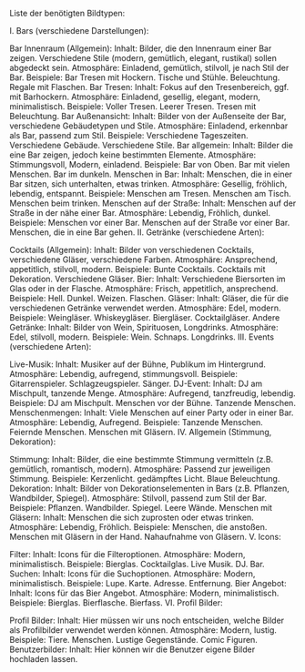 Liste der benötigten Bildtypen:

I. Bars (verschiedene Darstellungen):

Bar Innenraum (Allgemein):
Inhalt: Bilder, die den Innenraum einer Bar zeigen. Verschiedene Stile (modern, gemütlich, elegant, rustikal) sollen abgedeckt sein.
Atmosphäre: Einladend, gemütlich, stilvoll, je nach Stil der Bar.
Beispiele:
Bar Tresen mit Hockern.
Tische und Stühle.
Beleuchtung.
Regale mit Flaschen.
Bar Tresen:
Inhalt: Fokus auf den Tresenbereich, ggf. mit Barhockern.
Atmosphäre: Einladend, gesellig, elegant, modern, minimalistisch.
Beispiele:
Voller Tresen.
Leerer Tresen.
Tresen mit Beleuchtung.
Bar Außenansicht:
Inhalt: Bilder von der Außenseite der Bar, verschiedene Gebäudetypen und Stile.
Atmosphäre: Einladend, erkennbar als Bar, passend zum Stil.
Beispiele:
Verschiedene Tageszeiten.
Verschiedene Gebäude.
Verschiedene Stile.
Bar allgemein:
Inhalt: Bilder die eine Bar zeigen, jedoch keine bestimmten Elemente.
Atmosphäre: Stimmungsvoll, Modern, einladend.
Beispiele:
Bar von Oben.
Bar mit vielen Menschen.
Bar im dunkeln.
Menschen in Bar:
Inhalt: Menschen, die in einer Bar sitzen, sich unterhalten, etwas trinken.
Atmosphäre: Gesellig, fröhlich, lebendig, entspannt.
Beispiele:
Menschen am Tresen.
Menschen am Tisch.
Menschen beim trinken.
Menschen auf der Straße:
Inhalt: Menschen auf der Straße in der nähe einer Bar.
Atmosphäre: Lebendig, Fröhlich, dunkel.
Beispiele:
Menschen vor einer Bar.
Menschen auf der Straße vor einer Bar.
Menschen, die in eine Bar gehen.
II. Getränke (verschiedene Arten):

Cocktails (Allgemein):
Inhalt: Bilder von verschiedenen Cocktails, verschiedene Gläser, verschiedene Farben.
Atmosphäre: Ansprechend, appetitlich, stilvoll, modern.
Beispiele:
Bunte Cocktails.
Cocktails mit Dekoration.
Verschiedene Gläser.
Bier:
Inhalt: Verschiedene Biersorten im Glas oder in der Flasche.
Atmosphäre: Frisch, appetitlich, ansprechend.
Beispiele:
Hell.
Dunkel.
Weizen.
Flaschen.
Gläser:
Inhalt: Gläser, die für die verschiedenen Getränke verwendet werden.
Atmosphäre: Edel, modern.
Beispiele:
Weingläser.
Whiskeygläser.
Biergläser.
Cocktailgläser.
Andere Getränke:
Inhalt: Bilder von Wein, Spirituosen, Longdrinks.
Atmosphäre: Edel, stilvoll, modern.
Beispiele:
Wein.
Schnaps.
Longdrinks.
III. Events (verschiedene Arten):

Live-Musik:
Inhalt: Musiker auf der Bühne, Publikum im Hintergrund.
Atmosphäre: Lebendig, aufregend, stimmungsvoll.
Beispiele:
Gitarrenspieler.
Schlagzeugspieler.
Sänger.
DJ-Event:
Inhalt: DJ am Mischpult, tanzende Menge.
Atmosphäre: Aufregend, tanzfreudig, lebendig.
Beispiele:
DJ am Mischpult.
Menschen vor der Bühne.
Tanzende Menschen.
Menschenmengen:
Inhalt: Viele Menschen auf einer Party oder in einer Bar.
Atmosphäre: Lebendig, Aufregend.
Beispiele:
Tanzende Menschen.
Feiernde Menschen.
Menschen mit Gläsern.
IV. Allgemein (Stimmung, Dekoration):

Stimmung:
Inhalt: Bilder, die eine bestimmte Stimmung vermitteln (z.B. gemütlich, romantisch, modern).
Atmosphäre: Passend zur jeweiligen Stimmung.
Beispiele:
Kerzenlicht.
gedämpftes Licht.
Blaue Beleuchtung.
Dekoration:
Inhalt: Bilder von Dekorationselementen in Bars (z.B. Pflanzen, Wandbilder, Spiegel).
Atmosphäre: Stilvoll, passend zum Stil der Bar.
Beispiele:
Pflanzen.
Wandbilder.
Spiegel.
Leere Wände.
Menschen mit Gläsern:
Inhalt: Menschen die sich zuprosten oder etwas trinken.
Atmosphäre: Lebendig, Fröhlich.
Beispiele:
Menschen, die anstoßen.
Menschen mit Gläsern in der Hand.
Nahaufnahme von Gläsern.
V. Icons:

Filter:
Inhalt: Icons für die Filteroptionen.
Atmosphäre: Modern, minimalistisch.
Beispiele:
Bierglas.
Cocktailglas.
Live Musik.
DJ.
Bar.
Suchen:
Inhalt: Icons für die Suchoptionen.
Atmosphäre: Modern, minimalistisch.
Beispiele:
Lupe.
Karte.
Adresse.
Entfernung.
Bier Angebot:
Inhalt: Icons für das Bier Angebot.
Atmosphäre: Modern, minimalistisch.
Beispiele:
Bierglas.
Bierflasche.
Bierfass.
VI. Profil Bilder:

Profil Bilder:
Inhalt: Hier müssen wir uns noch entscheiden, welche Bilder als Profilbilder verwendet werden können.
Atmosphäre: Modern, lustig.
Beispiele:
Tiere.
Menschen.
Lustige Gegenstände.
Comic Figuren.
Benutzerbilder:
Inhalt: Hier können wir die Benutzer eigene Bilder hochladen lassen.